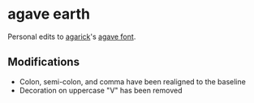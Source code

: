 # agave earth

Personal edits to [agarick](https://github.com/agarick)'s [agave font](https://github.com/agarick/agave).

## Modifications

* Colon, semi-colon, and comma have been realigned to the baseline
* Decoration on uppercase "V" has been removed
